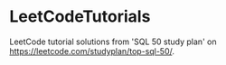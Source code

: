 # LeetCodeTutorials
LeetCode tutorial solutions from 'SQL 50 study plan' on https://leetcode.com/studyplan/top-sql-50/.
